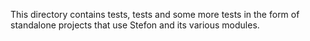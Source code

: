 This directory contains tests, tests and some more tests in the form of
standalone projects that use Stefon and its various modules.

